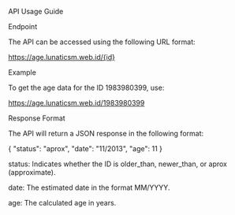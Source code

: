 API Usage Guide

Endpoint

The API can be accessed using the following URL format:

https://age.lunaticsm.web.id/{id}

Example

To get the age data for the ID 1983980399, use:

https://age.lunaticsm.web.id/1983980399

Response Format

The API will return a JSON response in the following format:

{
  "status": "aprox",
  "date": "11/2013",
  "age": 11
}

status: Indicates whether the ID is older_than, newer_than, or aprox (approximate).

date: The estimated date in the format MM/YYYY.

age: The calculated age in years.



